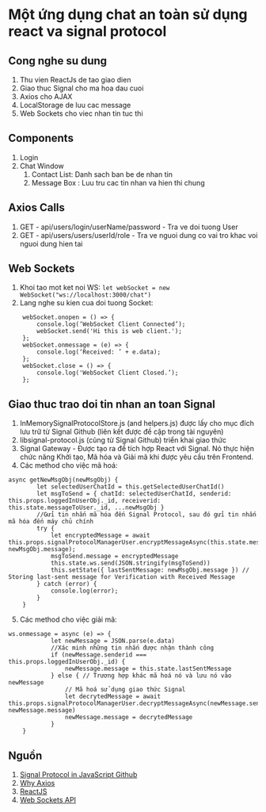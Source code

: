 # Một ứng dụng chat an toàn sử dụng react va signal protocol

## Cong nghe su dung
1. Thu vien ReactJs de tao giao dien
2. Giao thuc Signal cho ma hoa dau cuoi
3. Axios cho AJAX
4. LocalStorage de luu cac message
5. Web Sockets cho viec nhan tin tuc thi

## Components
1. Login
2. Chat Window
    1. Contact List: Danh sach ban be de nhan tin
    2. Message Box : Luu tru cac tin nhan va hien thi chung

## Axios Calls
1. GET - api/users/login/userName/password - Tra ve doi tuong User
2. GET - api/users/users/userId/role - Tra ve nguoi dung co vai tro khac voi nguoi dung hien tai
## Web Sockets
1. Khoi tao mot ket noi WS: `let webSocket = new WebSocket("ws://localhost:3000/chat")`
2. Lang nghe su kien cua doi tuong Socket:
```
    webSocket.onopen = () => {
        console.log(‘WebSocket Client Connected’);
        webSocket.send('Hi this is web client.');
    };
    webSocket.onmessage = (e) => {
        console.log(‘Received: ’ + e.data);
    };
    webSocket.close = () => {
        console.log('WebSocket Client Closed.’);
    };
```

## Giao thuc trao doi tin nhan an toan Signal
1. InMemorySignalProtocolStore.js (and helpers.js) được lấy cho mục đích lưu trữ từ Signal Github (liên kết được đề cập trong tài nguyên)
2. libsignal-protocol.js (cũng từ Signal Github) triển khai giao thức
3. Signal Gateway - Được tạo ra để tích hợp React với Signal. Nó thực hiện chức năng Khởi tạo, Mã hóa và Giải mã khi được yêu cầu trên Frontend.
4. Các method cho việc mã hoá:
```
async getNewMsgObj(newMsgObj) {
        let selectedUserChatId = this.getSelectedUserChatId()
        let msgToSend = { chatId: selectedUserChatId, senderid: this.props.loggedInUserObj._id, receiverid: this.state.messageToUser._id, ...newMsgObj }
        //Gửi tin nhắn mã hóa đến Signal Protocol, sau đó gửi tin nhắn mã hóa đến máy chủ chính
        try {
            let encryptedMessage = await this.props.signalProtocolManagerUser.encryptMessageAsync(this.state.messageToUser._id, newMsgObj.message);
            msgToSend.message = encryptedMessage
            this.state.ws.send(JSON.stringify(msgToSend))
            this.setState({ lastSentMessage: newMsgObj.message }) // Storing last-sent message for Verification with Received Message
        } catch (error) {
            console.log(error);
        }
    }
```
5. Các method cho việc giải mã:
```
ws.onmessage = async (e) => {
            let newMessage = JSON.parse(e.data)
            //Xác minh những tin nhắn được nhận thành công
            if (newMessage.senderid === this.props.loggedInUserObj._id) {
                newMessage.message = this.state.lastSentMessage
            } else { // Trương hợp khác mã hoá nó và lưu nó vào newMessage
                // Mã hoá sử dụng giao thức Signal
                let decrytedMessage = await this.props.signalProtocolManagerUser.decryptMessageAsync(newMessage.senderid, newMessage.message)
                newMessage.message = decrytedMessage
            }
    }
```

## Nguồn
1. [Signal Protocol in JavaScript Github](https://github.com/signalapp/libsignal-protocol-javascript)
2. [Why Axios](https://medium.com/@MinimalGhost/what-is-axios-js-and-why-should-i-care-7eb72b111dc0)
3. [ReactJS](https://reactjs.org/)
4. [Web Sockets API](https://developer.mozilla.org/en-US/docs/Web/API/Websockets_API)

